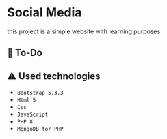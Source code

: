 # Social Media
this project is a simple website with learning purposes

## :hammer: To-Do

## :warning: Used technologies
- `Bootstrap 5.3.3`
- `Html 5`
- `Css`
- `JavaScript`
- `PHP 8`
- `MongoDB for PHP`
